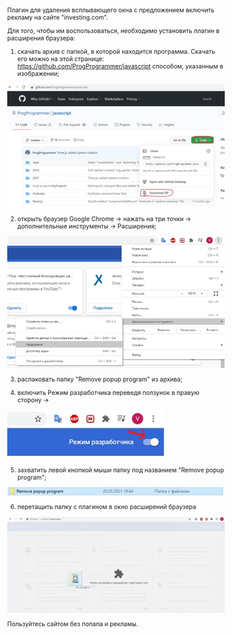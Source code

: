 Плагин для удаления всплывающего окна с предложением включить рекламу на сайте "investing.com".



Для того, чтобы им воспользоваться, необходимо установить плагин в расширения браузера:

1) скачать архив с папкой, в которой находится программа. Скачать его можно на этой странице: https://github.com/ProgProgrammer/javascript способом, указанным в изображении;

![image-20200325222506718](ReadMe_images/image5.jpg)

2) открыть браузер Google Chrome -> нажать на три точки -> дополнительные инструменты -> Расширения;
 
![image-20200325222506719](ReadMe_images/image2.jpg)

3) распаковать папку "Remove popup program" из архива;

4) включить Режим разработчика переведя ползунок в правую сторону -> 

![image-20200325222506720](ReadMe_images/image3.jpg)

5) захватить левой кнопкой мыши папку под названием "Remove popup program";

![image-20200325222506721](ReadMe_images/image1.jpg)

6) перетащить папку с плагином в окно расширений браузера

![image-20200325222506722](ReadMe_images/image4.jpg)

Пользуйтесь сайтом без попапа и рекламы.